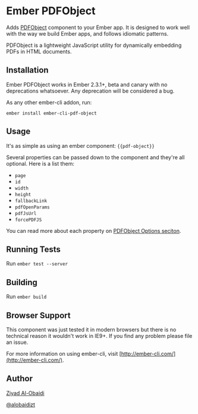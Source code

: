 # Ember PDFObject

Adds [PDFObject](https://pdfobject.com/) component to your Ember app. It is designed to work well with the way we build Ember apps, and follows idiomatic patterns.

PDFObject is a lightweight JavaScript utility for dynamically embedding PDFs in HTML documents.


## Installation
Ember PDFObject works in Ember 2.3.1+, beta and canary with no deprecations whatsoever. Any deprecation will be considered a bug.

As any other ember-cli addon, run:

`ember install ember-cli-pdf-object`

## Usage
It's as simple as using an ember component:
`{{pdf-object}}`

Several properties can be passed down to the component and they're all optional. Here is a list them:

* `page`
* `id`
* `width`
* `height`
* `fallbackLink`
* `pdfOpenParams`
* `pdfJsUrl`
* `forcePDFJS`

You can read more about each property on [PDFObject Options seciton](https://pdfobject.com/#options).

## Running Tests

Run `ember test --server`

## Building

Run `ember build`

## Browser Support
This component was just tested it in modern browsers but there is no technical reason it wouldn't work in IE9+. If you find any problem please file an issue.

For more information on using ember-cli, visit [http://ember-cli.com/](http://ember-cli.com/).

## Author
[Ziyad  Al-Obaidi](http://ziyadalobaidi.com)

[@alobaidizt](https://twitter.com/alobaidizt)
